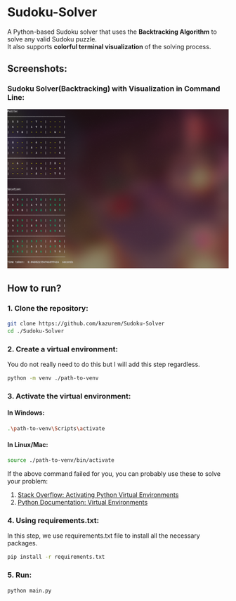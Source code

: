# Sudoku-Solver
A Python-based Sudoku solver that uses the **Backtracking Algorithm** to solve any valid Sudoku puzzle.  
It also supports **colorful terminal visualization** of the solving process.


## **Screenshots:**
### **Sudoku Solver(Backtracking) with Visualization in Command Line:**
![Command Line Sudoku Solver](images/cl-sudoku-solver.png)
  
## **How to run?**    
  
### **1. Clone the repository:**
  
```bash
git clone https://github.com/kazurem/Sudoku-Solver
cd ./Sudoku-Solver
```
  
### **2. Create a virtual environment:**
  
You do not really need to do this but I will add this step regardless.
```bash
python -m venv ./path-to-venv
```
  
### **3. Activate the virtual environment:**
  
#### **In Windows:**
```bash
.\path-to-venv\Scripts\activate
```
  
#### **In Linux/Mac:**
  
```bash
source ./path-to-venv/bin/activate
```
If the above command failed for you, you can probably use these to solve your problem:  
1. [Stack Overflow: Activating Python Virtual Environments]("https://stackoverflow.com/questions/14604699/how-can-i-activate-a-virtualenv-in-linux")
2. [Python Documentation: Virtual Environments](https://docs.python.org/3/library/venv.html)
  
### **4. Using requirements.txt:** 
  
In this step, we use requirements.txt file to install all the necessary packages.
```bash
pip install -r requirements.txt
```
  
### **5. Run:**
  
```bash
python main.py
```
